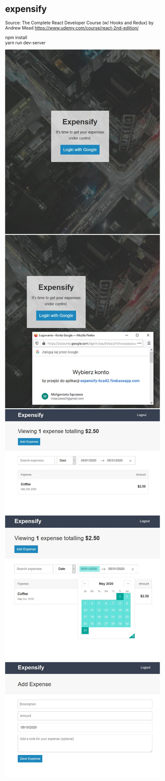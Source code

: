 # expensify

Source: The Complete React Developer Course (w/ Hooks and Redux) by  Andrew Mead https://www.udemy.com/course/react-2nd-edition/


npm install </br>
yarn run dev-server

![Screenshot](expensify-loginpage.JPG)
![Screenshot](expensify-auth.JPG)
![Screenshot](expensify-dashboard.JPG)
![Screenshot](expensify-datepicker.JPG)
![Screenshot](expensify-addexpense.JPG)



